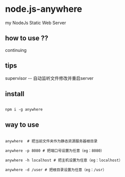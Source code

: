 # node.js-anywhere

my NodeJs Static Web Server

## how to use ??

continuing

## tips

supervisor -- 自动监听文件修改并重启server

## install

```

npm i -g anywhere
```

## way to use

```

anywhere  # 把当前文件夹作为静态资源服务器根目录

anywhere -p 8080 # 把端口号设置为任意（eg：8080）

anywhere -h localhost # 把主机设置为任意（eg：localhost）

anywhere -d /user # 把根目录设置为任意（eg：/usr）

```
